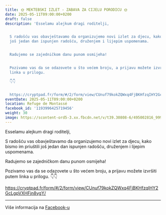 ```yaml
---
title: 🌞 MEKTEBSKI IZLET - ZABAVA ZA CIJELU PORODICU 🌞
date: 2025-05-11T09:00:00+0200
draft: false
description: 'Esselamu alejkum dragi roditelji,


  S radošću vas obavještavamo da organizujemo novi izlet za djecu, kako bismo im priuštili
  još jedan dan ispunjen radošću, druženjem i lijepim uspomenama.


  Radujemo se zajedničkom danu punom osmijeha!


  Pozivamo vas da se odazovete u što većem broju, a prijavu možete izvršiti putem
  linka u prilogu.

  👇👇


  https://cryptpad.fr/form/#/2/form/view/CUnuf79kokZQWxq4FjBKHfzqIHY2GcLgpVXHFjn8vgY/'
eventDate: 2025-05-11T09:00:00+0200
location: Refuge de Montassé
facebook_id: '1193996425719456'
weight: 30
image: https://scontent-ord5-3.xx.fbcdn.net/v/t39.30808-6/495002816_999819255612007_6095771516433501333_n.jpg?_nc_cat=106&ccb=1-7&_nc_sid=9e60e4&_nc_ohc=_vwQ0vwVmc8Q7kNvwH618T_&_nc_oc=Adn7wU494VPn1Mzl0gl64tkaWO21prL9glo9N-qGiu8VsHECpsgk8eJ69HhDVyHXH50&_nc_zt=23&_nc_ht=scontent-ord5-3.xx&edm=ABTKTjYEAAAA&_nc_gid=jzehMV-tIWkMxiBPldfPOA&oh=00_AfW_OGcWNy-fliob6QhSi2w_3B2v40reIWzunkw6g-ZO5w&oe=68960B85
---
```


Esselamu alejkum dragi roditelji,

S radošću vas obavještavamo da organizujemo novi izlet za djecu, kako bismo im priuštili još jedan dan ispunjen radošću, druženjem i lijepim uspomenama.

Radujemo se zajedničkom danu punom osmijeha!

Pozivamo vas da se odazovete u što većem broju, a prijavu možete izvršiti putem linka u prilogu.
👇👇

https://cryptpad.fr/form/#/2/form/view/CUnuf79kokZQWxq4FjBKHfzqIHY2GcLgpVXHFjn8vgY/

---

Više informacija na [Facebook-u](https://facebook.com/events/1193996425719456)